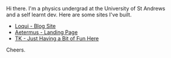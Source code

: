 <p>Hi there. I'm a physics undergrad at the University of St Andrews<br/> and a self learnt dev. Here are some sites I've built. </p>
<ul>
 <li><a href='https://loqui-thenu-k.vercel.app/' target=''>Loqui - Blog Site</a></li>
 <li><a href='https://aeternus-pf-02.vercel.app/' target=''>Aetermus - Landing Page</a></li>
 <li><a href='https://gentle-axolotl-a4924f.netlify.app/' target=''>TK - Just Having a Bit of Fun Here</a></li>
</ul>
<p>Cheers.</p>

